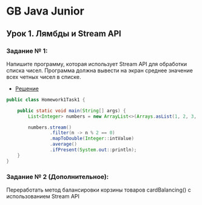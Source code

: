 # GB Java Junior
## Урок 1. Лямбды и Stream API
### Задание № 1:
Напишите программу, которая использует Stream API 
для обработки списка чисел. 
Программа должна вывести на экран среднее значение 
всех четных чисел в списке.
* [Решение](src/main/java/ru/gb/ergakov/lesson1/homework1/Homework1Task1.java)

```java
public class Homework1Task1 {

    public static void main(String[] args) {
        List<Integer> numbers = new ArrayList<>(Arrays.asList(1, 2, 3, 4, 5, 6, 7, 8, 9, 10));

        numbers.stream()
                .filter(n -> n % 2 == 0)
                .mapToDouble(Integer::intValue)
                .average()
                .ifPresent(System.out::println);
    }
}
```

### Задание № 2 (Дополнительное):
Переработать метод балансировки корзины товаров 
cardBalancing() с использованием Stream API
